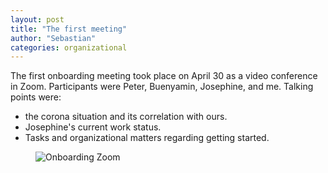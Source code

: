 ```yaml
---
layout: post
title: "The first meeting"
author: "Sebastian"
categories: organizational
---
```


The first onboarding meeting took place on April 30 as a video conference in Zoom.
Participants were Peter, Buenyamin, Josephine, and me.
Talking points were:
* the corona situation and its correlation with ours.
* Josephine's current work status.
* Tasks and organizational matters regarding getting started.

<figure>
  <img alt="Onboarding Zoom" src=" https://i.imgur.com/n0Hxfn8l.jpg " />
</figure>
